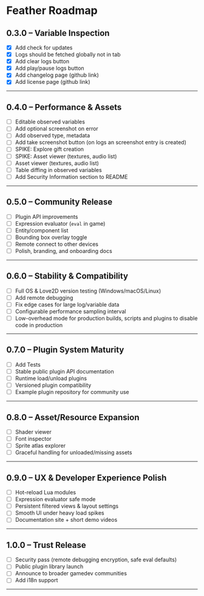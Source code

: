 # Feather Roadmap

## 0.3.0 – Variable Inspection

- [x] Add check for updates
- [x] Logs should be fetched globally not in tab
- [x] Add clear logs button
- [x] Add play/pause logs button
- [x] Add changelog page (github link)
- [x] Add license page (github link)

---

## 0.4.0 – Performance & Assets

- [ ] Editable observed variables
- [ ] Add optional screenshot on error
- [ ] Add observed type, metadata
- [ ] Add take screenshot button (on logs an screenshot entry is created)
- [ ] SPIKE: Explore gift creation
- [ ] SPIKE: Asset viewer (textures, audio list)
- [ ] Asset viewer (textures, audio list)
- [ ] Table diffing in observed variables
- [ ] Add Security Information section to README

---

## 0.5.0 – Community Release

- [ ] Plugin API improvements
- [ ] Expression evaluator (`eval` in game)
- [ ] Entity/component list
- [ ] Bounding box overlay toggle
- [ ] Remote connect to other devices
- [ ] Polish, branding, and onboarding docs

---

## 0.6.0 – Stability & Compatibility

- [ ] Full OS & Love2D version testing (Windows/macOS/Linux)
- [ ] Add remote debugging
- [ ] Fix edge cases for large log/variable data
- [ ] Configurable performance sampling interval
- [ ] Low-overhead mode for production builds, scripts and plugins to disable code in production

---

## 0.7.0 – Plugin System Maturity

- [ ] Add Tests
- [ ] Stable public plugin API documentation
- [ ] Runtime load/unload plugins
- [ ] Versioned plugin compatibility
- [ ] Example plugin repository for community use

---

## 0.8.0 – Asset/Resource Expansion

- [ ] Shader viewer
- [ ] Font inspector
- [ ] Sprite atlas explorer
- [ ] Graceful handling for unloaded/missing assets

---

## 0.9.0 – UX & Developer Experience Polish

- [ ] Hot-reload Lua modules
- [ ] Expression evaluator safe mode
- [ ] Persistent filtered views & layout settings
- [ ] Smooth UI under heavy load spikes
- [ ] Documentation site + short demo videos

---

## 1.0.0 – Trust Release

- [ ] Security pass (remote debugging encryption, safe eval defaults)
- [ ] Public plugin library launch
- [ ] Announce to broader gamedev communities
- [ ] Add i18n support

---
